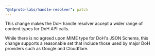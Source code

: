 ```yaml
---
"@atproto-labs/handle-resolver": patch
---
```


This change makes the DoH handle resolver accept a wider range of content types for DoH API calls.

While there is no agreed upon MIME type for DoH's JSON Schema, this change supports a reasonable
set that include those used by major DoH providers such as Google and Cloudflare.
